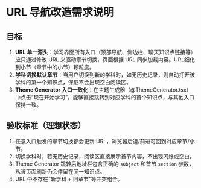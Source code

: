 # URL 导航改造需求说明

## 目标
1. **URL 单一源头**：学习界面所有入口（顶部导航、侧边栏、聊天知识点链接等）应只通过修改 URL 来驱动章节切换，页面根据 URL 同步加载内容。URL细化到小节（章节中的小节）颗粒度。
2. **学科切换默认章节**：当用户切换到新的学科时，如无历史记录，则自动打开该学科的第一个知识点，保证不会出现空白阅读区。
3. **Theme Generator 入口一致化**：在主题生成器（@ThemeGenerator.tsx）中点击“现在开始学习”，能够直接跳转到对应学科的首个知识点，与其他入口保持一致。

## 验收标准（理想状态）
1. 任意入口触发的章节切换都会更新 URL，浏览器后退/前进可回到对应章节/小节。
2. 切换学科时，若无历史记录，阅读区直接展示首节内容，不出现闪烁或空白。
3. Theme Generator 跳转后地址栏包含正确的 `subject` 和首节 `section` 参数，从该页面刷新仍会停留在同一知识点。
4. URL 中不存在“新学科 + 旧章节”等冲突组合。

